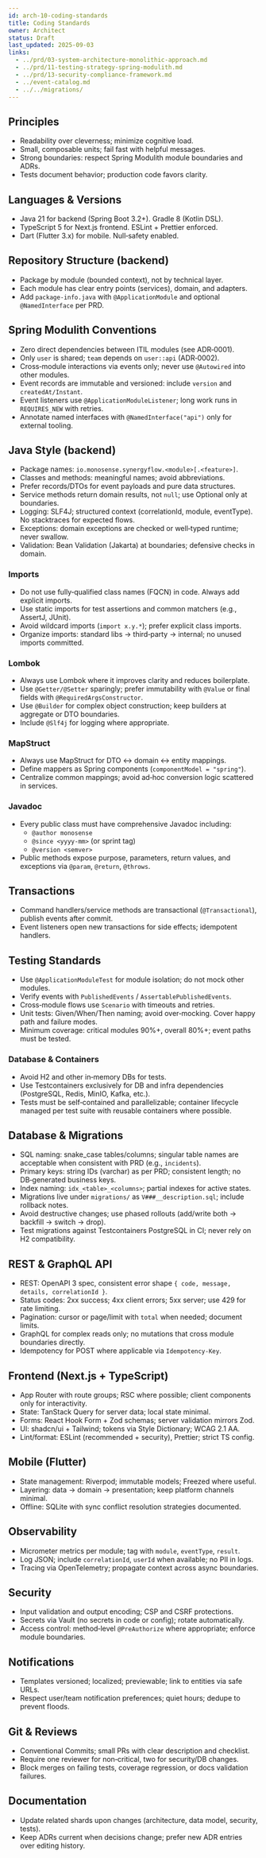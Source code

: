 ```yaml
---
id: arch-10-coding-standards
title: Coding Standards
owner: Architect
status: Draft
last_updated: 2025-09-03
links:
  - ../prd/03-system-architecture-monolithic-approach.md
  - ../prd/11-testing-strategy-spring-modulith.md
  - ../prd/13-security-compliance-framework.md
  - ../event-catalog.md
  - ../../migrations/
---
```


## Principles

- Readability over cleverness; minimize cognitive load.
- Small, composable units; fail fast with helpful messages.
- Strong boundaries: respect Spring Modulith module boundaries and ADRs.
- Tests document behavior; production code favors clarity.

## Languages & Versions

- Java 21 for backend (Spring Boot 3.2+). Gradle 8 (Kotlin DSL).
- TypeScript 5 for Next.js frontend. ESLint + Prettier enforced.
- Dart (Flutter 3.x) for mobile. Null‑safety enabled.

## Repository Structure (backend)

- Package by module (bounded context), not by technical layer.
- Each module has clear entry points (services), domain, and adapters.
- Add `package-info.java` with `@ApplicationModule` and optional `@NamedInterface` per PRD.

## Spring Modulith Conventions

- Zero direct dependencies between ITIL modules (see ADR‑0001).
- Only `user` is shared; `team` depends on `user::api` (ADR‑0002).
- Cross‑module interactions via events only; never use `@Autowired` into other modules.
- Event records are immutable and versioned: include `version` and `createdAt/Instant`.
- Event listeners use `@ApplicationModuleListener`; long work runs in `REQUIRES_NEW` with retries.
- Annotate named interfaces with `@NamedInterface("api")` only for external tooling.

## Java Style (backend)

- Package names: `io.monosense.synergyflow.<module>[.<feature>]`.
- Classes and methods: meaningful names; avoid abbreviations.
- Prefer records/DTOs for event payloads and pure data structures.
- Service methods return domain results, not `null`; use Optional only at boundaries.
- Logging: SLF4J; structured context (correlationId, module, eventType). No stacktraces for expected flows.
- Exceptions: domain exceptions are checked or well‑typed runtime; never swallow.
- Validation: Bean Validation (Jakarta) at boundaries; defensive checks in domain.

### Imports

- Do not use fully‑qualified class names (FQCN) in code. Always add explicit imports.
- Use static imports for test assertions and common matchers (e.g., AssertJ, JUnit).
- Avoid wildcard imports (`import x.y.*`); prefer explicit class imports.
- Organize imports: standard libs → third‑party → internal; no unused imports committed.

### Lombok

- Always use Lombok where it improves clarity and reduces boilerplate.
- Use `@Getter/@Setter` sparingly; prefer immutability with `@Value` or final fields with `@RequiredArgsConstructor`.
- Use `@Builder` for complex object construction; keep builders at aggregate or DTO boundaries.
- Include `@Slf4j` for logging where appropriate.

### MapStruct

- Always use MapStruct for DTO ↔ domain ↔ entity mappings.
- Define mappers as Spring components (`componentModel = "spring"`).
- Centralize common mappings; avoid ad‑hoc conversion logic scattered in services.

### Javadoc

- Every public class must have comprehensive Javadoc including:
  - `@author monosense`
  - `@since <yyyy-mm>` (or sprint tag)
  - `@version <semver>`
- Public methods expose purpose, parameters, return values, and exceptions via `@param`, `@return`, `@throws`.

## Transactions

- Command handlers/service methods are transactional (`@Transactional`), publish events after commit.
- Event listeners open new transactions for side effects; idempotent handlers.

## Testing Standards

- Use `@ApplicationModuleTest` for module isolation; do not mock other modules.
- Verify events with `PublishedEvents` / `AssertablePublishedEvents`.
- Cross‑module flows use `Scenario` with timeouts and retries.
- Unit tests: Given/When/Then naming; avoid over‑mocking. Cover happy path and failure modes.
- Minimum coverage: critical modules 90%+, overall 80%+; event paths must be tested.

### Database & Containers

- Avoid H2 and other in‑memory DBs for tests.
- Use Testcontainers exclusively for DB and infra dependencies (PostgreSQL, Redis, MinIO, Kafka, etc.).
- Tests must be self‑contained and parallelizable; container lifecycle managed per
  test suite with reusable containers where possible.

## Database & Migrations

- SQL naming: snake_case tables/columns; singular table names are acceptable when consistent with PRD (e.g., `incidents`).
- Primary keys: string IDs (varchar) as per PRD; consistent length; no DB‑generated business keys.
- Index naming: `idx_<table>_<columns>`; partial indexes for active states.
- Migrations live under `migrations/` as `V###__description.sql`; include rollback notes.
- Avoid destructive changes; use phased rollouts (add/write both → backfill → switch → drop).
- Test migrations against Testcontainers PostgreSQL in CI; never rely on H2 compatibility.

## REST & GraphQL API

- REST: OpenAPI 3 spec, consistent error shape `{ code, message, details, correlationId }`.
- Status codes: 2xx success; 4xx client errors; 5xx server; use 429 for rate limiting.
- Pagination: cursor or page/limit with `total` when needed; document limits.
- GraphQL for complex reads only; no mutations that cross module boundaries directly.
- Idempotency for POST where applicable via `Idempotency-Key`.

## Frontend (Next.js + TypeScript)

- App Router with route groups; RSC where possible; client components only for interactivity.
- State: TanStack Query for server data; local state minimal.
- Forms: React Hook Form + Zod schemas; server validation mirrors Zod.
- UI: shadcn/ui + Tailwind; tokens via Style Dictionary; WCAG 2.1 AA.
- Lint/format: ESLint (recommended + security), Prettier; strict TS config.

## Mobile (Flutter)

- State management: Riverpod; immutable models; Freezed where useful.
- Layering: data → domain → presentation; keep platform channels minimal.
- Offline: SQLite with sync conflict resolution strategies documented.

## Observability

- Micrometer metrics per module; tag with `module`, `eventType`, `result`.
- Log JSON; include `correlationId`, `userId` when available; no PII in logs.
- Tracing via OpenTelemetry; propagate context across async boundaries.

## Security

- Input validation and output encoding; CSP and CSRF protections.
- Secrets via Vault (no secrets in code or config); rotate automatically.
- Access control: method‑level `@PreAuthorize` where appropriate; enforce module boundaries.

## Notifications

- Templates versioned; localized; previewable; link to entities via safe URLs.
- Respect user/team notification preferences; quiet hours; dedupe to prevent floods.

## Git & Reviews

- Conventional Commits; small PRs with clear description and checklist.
- Require one reviewer for non‑critical, two for security/DB changes.
- Block merges on failing tests, coverage regression, or docs validation failures.

## Documentation

- Update related shards upon changes (architecture, data model, security, tests).
- Keep ADRs current when decisions change; prefer new ADR entries over editing history.
